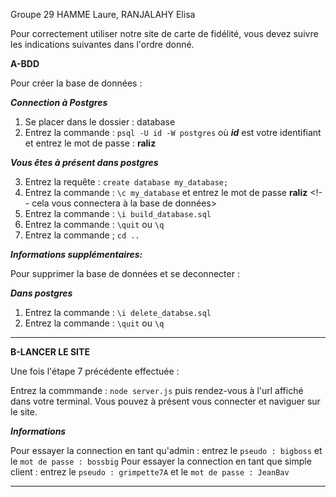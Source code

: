 Groupe 29
HAMME Laure,
RANJALAHY Elisa

Pour correctement utiliser notre site de carte de fidélité, vous devez suivre les indications suivantes dans l'ordre donné.

**A-BDD**

Pour créer la base de données :

***Connection à Postgres***
1) Se placer dans le dossier : database
2) Entrez la commande : `psql -U id -W postgres` où ***id*** est votre identifiant et entrez le mot de passe : **raliz** 

***Vous êtes à présent dans postgres***

3) Entrez la requête : `create database my_database;`
4) Entrez la commande : `\c my_database` et entrez le mot de passe **raliz** <!-- cela vous connectera à la base de données>
5) Entrez la commande : `\i build_database.sql` <!--va construire les tables-->
6) Entrez la commande : `\quit` ou `\q` <!--ce qui vous fera sortir de Postgres-->
7) Entrez la commande ; `cd ..` <!--pour revenir à la racine-->


***Informations supplémentaires:***

Pour supprimer la base de données et se deconnecter :

***Dans postgres*** 

1) Entrez la commande : `\i delete_databse.sql`
2) Entrez la commande : `\quit` ou `\q` <!--ce qui vous fera sortir de Postgres-->

_________________________________________________________________________________________________________________________________________

**B-LANCER LE SITE**

Une fois l'étape 7 précédente effectuée :

Entrez la commmande : `node server.js` puis rendez-vous à l'url affiché dans votre terminal.
Vous pouvez à présent vous connecter et naviguer sur le site.


***Informations***

Pour essayer la connection en tant qu'admin : entrez le `pseudo : bigboss` et le `mot de passe : bossbig`
Pour essayer la connection en tant que simple client : entrez le `pseudo : grimpette7A` et le `mot de passe : JeanBav`

_________________________________________________________________________________________________________________________________________
